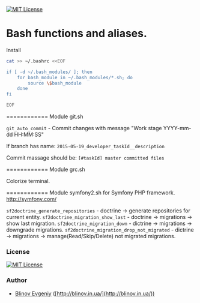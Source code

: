 [![MIT License][license-image]][license-url]

Bash functions and aliases.
============

Install

```sh
cat >> ~/.bashrc <<EOF

if [ -d ~/.bash_modules/ ]; then
    for bash_module in ~/.bash_modules/*.sh; do
        source \$bash_module
    done
fi

EOF
```
============
Module git.sh

`git_auto_commit` - Commit changes with message "Work stage YYYY-mm-dd HH:MM:SS"

If branch has name: `2015-05-19_developer_taskId__description`

Commit massage should be: `[#taskId] master committed files`

============
Module grc.sh

Colorize terminal.

============
Module symfony2.sh for Symfony PHP framework. http://symfony.com/

`sf2doctrine_generate_repositories`         - doctrine -> generate repositories for current entity.
`sf2doctrine_migration_show_last`           - doctrine -> migrations -> show last migration.
`sf2doctrine_migration_down`                - dictrine -> migrations -> downgrade migrations.
`sf2doctrine_migration_drop_not_migrated`   - dictrine -> migrations -> manage(Read/Skip/Delete) not migrated migrations.


### License ###

[![MIT License][license-image]][license-url]

### Author ###

- [Blinov Evgeniy](mailto:evgeniy_blinov@mail.ru) ([http://blinov.in.ua/](http://blinov.in.ua/))

[license-image]: http://img.shields.io/badge/license-MIT-blue.svg?style=flat
[license-url]: LICENSE
